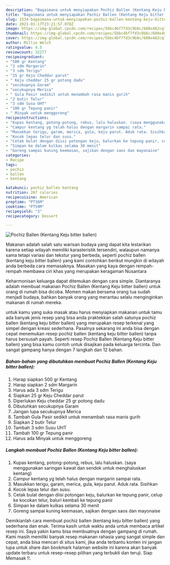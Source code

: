 ```yaml
---
description: "Bagaimana untuk menyiapakan Pochiz Ballen (Kentang Keju bitter ballen) Sempurna"
title: "Bagaimana untuk menyiapakan Pochiz Ballen (Kentang Keju bitter ballen) Sempurna"
slug: 1534-bagaimana-untuk-menyiapakan-pochiz-ballen-kentang-keju-bitter-ballen-sempurna
date: 2021-01-17T23:21:57.078Z
image: https://img-global.cpcdn.com/recipes/5bbc4bf7fd3c9b8c/680x482cq70/pochiz-ballen-kentang-keju-bitter-ballen-foto-resep-utama.jpg
thumbnail: https://img-global.cpcdn.com/recipes/5bbc4bf7fd3c9b8c/680x482cq70/pochiz-ballen-kentang-keju-bitter-ballen-foto-resep-utama.jpg
cover: https://img-global.cpcdn.com/recipes/5bbc4bf7fd3c9b8c/680x482cq70/pochiz-ballen-kentang-keju-bitter-ballen-foto-resep-utama.jpg
author: Millie Welch
ratingvalue: 4.5
reviewcount: 32277
recipeingredient:
- "500 gr Kentang"
- "2 sdm Margarin"
- "3 sdm Terigu"
- "25 gr Keju Cheddar parut"
- " Keju cheddar 25 gr potong dadu"
- "secukupnya Garam"
- "secukupnya Merica"
- " Gula Pasir sedikit untuk menambah rasa manis gurih"
- "2 butir Telur"
- "3 sdm Susu UHT"
- "100 gr Tepung panir"
- " Minyak untuk menggoreng"
recipeinstructions:
- "Kupas kentang, potong-potong, rebus, lalu haluskan. (saya menggunakan saringan kawat dan sendok untuk menghaluskan kentang)"
- "Campur kentang yg telah halus dengan margarin sampai rata."
- "Masukkan terigu, garam, merica, gula, keju parut. Aduk rata. Sisihkan"
- "Kocok lepas telur dan susu."
- "Cetak bulat dengan diisi potongan keju, balurkan ke tepung panir, celup ke kocokan telur, baluri kembali ke tepung panir"
- "Simpan ke dalam kulkas selama 30 menit"
- "Goreng sampai kuning keemasan, sajikan dengan saos dan mayonaise"
categories:
- Recipe
tags:
- pochiz
- ballen
- kentang

katakunci: pochiz ballen kentang 
nutrition: 267 calories
recipecuisine: American
preptime: "PT36M"
cooktime: "PT59M"
recipeyield: "3"
recipecategory: Dessert

---
```



![Pochiz Ballen (Kentang Keju bitter ballen)](https://img-global.cpcdn.com/recipes/5bbc4bf7fd3c9b8c/680x482cq70/pochiz-ballen-kentang-keju-bitter-ballen-foto-resep-utama.jpg)

Makanan adalah salah satu warisan budaya yang dapat kita lestarikan karena setiap wilayah memiliki karasteristik tersendiri, walaupun namanya sama tetapi variasi dan tekstur yang berbeda, seperti pochiz ballen (kentang keju bitter ballen) yang kami contohkan berikut mungkin di wilayah anda berbeda cara memasaknya. Masakan yang kaya dengan rempah-rempah membawa ciri khas yang merupakan keragaman Nusantara

Keharmonisan keluarga dapat ditemukan dengan cara simple. Diantaranya adalah membuat makanan Pochiz Ballen (Kentang Keju bitter ballen) untuk orang di rumah bisa dicoba. Momen makan bersama orang tua sudah menjadi budaya, bahkan banyak orang yang merantau selalu menginginkan makanan di rumah mereka.



untuk kamu yang suka masak atau harus menyiapkan makanan untuk tamu ada banyak jenis resep yang bisa anda praktekkan salah satunya pochiz ballen (kentang keju bitter ballen) yang merupakan resep terkenal yang simpel dengan kreasi sederhana. Pasalnya sekarang ini anda bisa dengan cepat menemukan resep pochiz ballen (kentang keju bitter ballen) tanpa harus bersusah payah.
Seperti resep Pochiz Ballen (Kentang Keju bitter ballen) yang bisa kamu contoh untuk disajikan pada keluarga tercinta. Dan sangat gampang hanya dengan 7 langkah dan 12 bahan.


<!--inarticleads1-->

##### Bahan-bahan yang dibutuhkan membuat Pochiz Ballen (Kentang Keju bitter ballen):

1. Harap siapkan 500 gr Kentang
1. Harap siapkan 2 sdm Margarin
1. Harus ada 3 sdm Terigu
1. Siapkan 25 gr Keju Cheddar parut
1. Diperlukan  Keju cheddar 25 gr potong dadu
1. Dibutuhkan secukupnya Garam
1. Jangan lupa secukupnya Merica
1. Tambah  Gula Pasir sedikit untuk menambah rasa manis gurih
1. Siapkan 2 butir Telur
1. Tambah 3 sdm Susu UHT
1. Tambah 100 gr Tepung panir
1. Harus ada  Minyak untuk menggoreng




<!--inarticleads2-->

##### Langkah membuat  Pochiz Ballen (Kentang Keju bitter ballen):

1. Kupas kentang, potong-potong, rebus, lalu haluskan. (saya menggunakan saringan kawat dan sendok untuk menghaluskan kentang)
1. Campur kentang yg telah halus dengan margarin sampai rata.
1. Masukkan terigu, garam, merica, gula, keju parut. Aduk rata. Sisihkan
1. Kocok lepas telur dan susu.
1. Cetak bulat dengan diisi potongan keju, balurkan ke tepung panir, celup ke kocokan telur, baluri kembali ke tepung panir
1. Simpan ke dalam kulkas selama 30 menit
1. Goreng sampai kuning keemasan, sajikan dengan saos dan mayonaise




Demikianlah cara membuat pochiz ballen (kentang keju bitter ballen) yang sederhana dan enak. Terima kasih untuk waktu anda untuk membaca artikel resep ini. Saya yakin kamu bisa membuatnya dengan gampang di rumah. Kami masih memiliki banyak resep makanan rahasia yang sangat simple dan cepat, anda bisa mencari di situs kami, jika anda terbantu konten ini jangan lupa untuk share dan bookmark halaman website ini karena akan banyak update terbaru untuk resep-resep pilihan yang terbukti dan teruji. Siap Memasak !!. 
